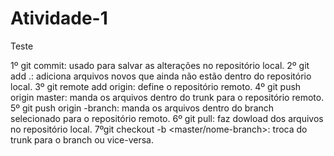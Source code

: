 # Atividade-1

Teste

1º git commit: usado para salvar as alterações no repositório local.
2º git add .: adiciona arquivos novos que ainda não estão dentro do repositório local.
3º git remote add origin: define o repositório remoto.
4º git push origin master: manda os arquivos dentro do trunk para o repositório remoto.
5º git push origin <nome>-branch: manda os arquivos dentro do branch selecionado para o repositório remoto.
6º git pull: faz dowload dos arquivos no repositório local.
7ºgit checkout -b <master/nome-branch>: troca do trunk para o branch ou vice-versa.